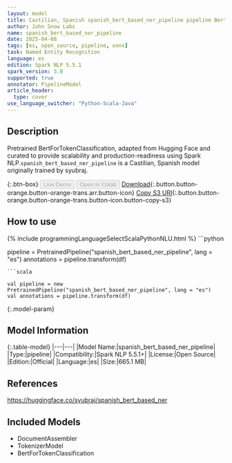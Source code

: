 ```yaml
---
layout: model
title: Castilian, Spanish spanish_bert_based_ner_pipeline pipeline BertForTokenClassification from syubraj
author: John Snow Labs
name: spanish_bert_based_ner_pipeline
date: 2025-04-08
tags: [es, open_source, pipeline, onnx]
task: Named Entity Recognition
language: es
edition: Spark NLP 5.5.1
spark_version: 3.0
supported: true
annotator: PipelineModel
article_header:
  type: cover
use_language_switcher: "Python-Scala-Java"
---
```


## Description

Pretrained BertForTokenClassification, adapted from Hugging Face and curated to provide scalability and production-readiness using Spark NLP.`spanish_bert_based_ner_pipeline` is a Castilian, Spanish model originally trained by syubraj.

{:.btn-box}
<button class="button button-orange" disabled>Live Demo</button>
<button class="button button-orange" disabled>Open in Colab</button>
[Download](https://s3.amazonaws.com/auxdata.johnsnowlabs.com/public/models/spanish_bert_based_ner_pipeline_es_5.5.1_3.0_1744140544750.zip){:.button.button-orange.button-orange-trans.arr.button-icon}
[Copy S3 URI](s3://auxdata.johnsnowlabs.com/public/models/spanish_bert_based_ner_pipeline_es_5.5.1_3.0_1744140544750.zip){:.button.button-orange.button-orange-trans.button-icon.button-copy-s3}

## How to use



<div class="tabs-box" markdown="1">
{% include programmingLanguageSelectScalaPythonNLU.html %}
```python

pipeline = PretrainedPipeline("spanish_bert_based_ner_pipeline", lang = "es")
annotations =  pipeline.transform(df)   

```
```scala

val pipeline = new PretrainedPipeline("spanish_bert_based_ner_pipeline", lang = "es")
val annotations = pipeline.transform(df)

```
</div>

{:.model-param}
## Model Information

{:.table-model}
|---|---|
|Model Name:|spanish_bert_based_ner_pipeline|
|Type:|pipeline|
|Compatibility:|Spark NLP 5.5.1+|
|License:|Open Source|
|Edition:|Official|
|Language:|es|
|Size:|665.1 MB|

## References

https://huggingface.co/syubraj/spanish_bert_based_ner

## Included Models

- DocumentAssembler
- TokenizerModel
- BertForTokenClassification